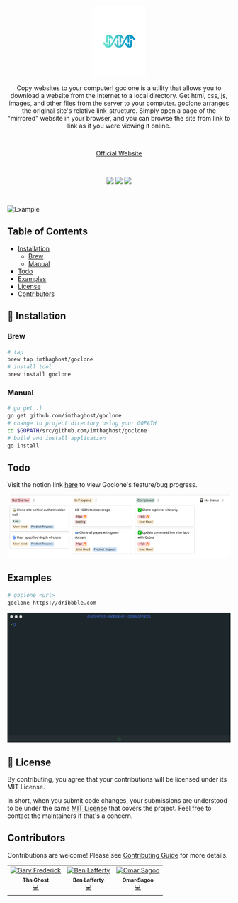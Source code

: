 <p align="center">
  <a href="https://goclone.herokuapp.com/">
    <img alt="jedi" src="docs/media/logo.png"> 
  </a>
</p>
<p align="center">
Copy websites to your computer! goclone is a utility that allows you to download a website from the Internet to a local directory. Get html, css, js, images, and other files from the server to your computer. goclone arranges the original site's relative link-structure. Simply open a page of the "mirrored" website in your browser, and you can browse the site from link to link as if you were viewing it online.
</p>
<br>
<p align="center"><a href="https://goclone.app.imthaghost.dev/">Official Website</a></p>
<br>
<p align="center">
   <a href="https://goreportcard.com/report/github.com/imthaghost/goclone"><img src="https://goreportcard.com/badge/github.com/imthaghost/goclone"></a>
   <a href="https://travis-ci.org/imthaghost/goclone.svg?branch=master"><img src="https://travis-ci.org/imthaghost/goclone.svg?branch=master"></a>
   <a href="https://github.com/imthaghost/goclone/blob/master/LICENSE"><img src="https://img.shields.io/badge/License-MIT-yellow.svg"></a>
</p>
<br>

![Example](/docs/media/fast.gif)

## Table of Contents
- [Installation](#installation)
  - [Brew](#brew)
  - [Manual](#manual)
-   [Todo](#todo)
-   [Examples](#examples)
-   [License](#license)
-   [Contributors](#contributors)

<a name="installation"></a>

## 🚀 Installation

<a name="brew"></a>

### Brew

```bash
# tap
brew tap imthaghost/goclone
# install tool
brew install goclone
```
<a name="manual"></a>

### Manual

```bash
# go get :)
go get github.com/imthaghost/goclone
# change to project directory using your GOPATH
cd $GOPATH/src/github.com/imthaghost/goclone
# build and install application
go install
```
<a name="todo"></a>

## Todo

Visit the notion link [here](https://www.notion.so/0f3cb918168b48ffa5072c6ee39281ee?v=5330c26bd2d747dfac07882347b4a1df) to view Goclone's feature/bug progress.

![Notion](/docs/media/tracking.png)

<a name="examples"></a>

## Examples

```bash
# goclone <url>
goclone https://dribbble.com
```

![Dribbble](/docs/media/dribbble.gif)

<a name="license"></a>

## 📝 License

By contributing, you agree that your contributions will be licensed under its MIT License.

In short, when you submit code changes, your submissions are understood to be under the same [MIT License](http://choosealicense.com/licenses/mit/) that covers the project. Feel free to contact the maintainers if that's a concern.

<a name="contributors"></a>

## Contributors

Contributions are welcome! Please see [Contributing Guide](https://github.com/imthaghost/goclone/blob/master/docs/CONTRIBUTING.md) for more details.

<table>
  <tr>
    <td align="center"><a href="https://github.com/imthaghost"><img src="https://avatars3.githubusercontent.com/u/46610773?s=460&v=4" width="75px;" alt="Gary Frederick"/><br /><sub><b>Tha Ghost</b></sub></a><br /><a href="https://github.com/imthaghost/goclone/commits?author=imthaghost" title="Code">💻</a></td>
    <td align="center"><a href="https://github.com/tempor1s"><img src="https://avatars0.githubusercontent.com/u/29741401?s=460&u=1ca03db5bbb7046bab14f72b7d6e801b9b0ac6f0&v=4" width="75px;" alt="Ben Lafferty"/><br /><sub><b>Ben Lafferty</b></sub></a><br /><a href="https://github.com/imthaghost/goclone/commits?author=tempor1s" title="Code">💻</a></td>
    <td align="center"><a href="https://github.com/omarsagoo"><img src="https://avatars3.githubusercontent.com/u/47726951?s=460&u=b806148e1598b97c454820c9c17452db39441177&v=4" width="75px;" alt="Omar Sagoo"/><br /><sub><b>Omar Sagoo</b></sub></a><br /><a href="https://github.com/imthaghost/goclone/commits?author=omarsagoo" title="Code">💻</a></td>
  </tr>
